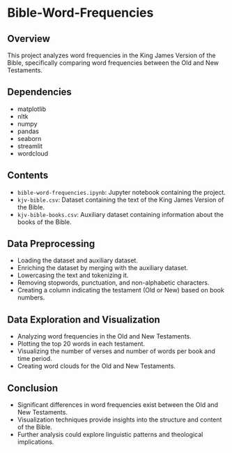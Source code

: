 # Bible-Word-Frequencies

## Overview
This project analyzes word frequencies in the King James Version of the Bible, specifically comparing word frequencies between the Old and New Testaments.

## Dependencies
- matplotlib
- nltk
- numpy
- pandas
- seaborn
- streamlit
- wordcloud

## Contents
- `bible-word-frequencies.ipynb`: Jupyter notebook containing the project.
- `kjv-bible.csv`: Dataset containing the text of the King James Version of the Bible.
- `kjv-bible-books.csv`: Auxiliary dataset containing information about the books of the Bible.

## Data Preprocessing
- Loading the dataset and auxiliary dataset.
- Enriching the dataset by merging with the auxiliary dataset.
- Lowercasing the text and tokenizing it.
- Removing stopwords, punctuation, and non-alphabetic characters.
- Creating a column indicating the testament (Old or New) based on book numbers.

## Data Exploration and Visualization
- Analyzing word frequencies in the Old and New Testaments.
- Plotting the top 20 words in each testament.
- Visualizing the number of verses and number of words per book and time period.
- Creating word clouds for the Old and New Testaments.

## Conclusion
- Significant differences in word frequencies exist between the Old and New Testaments.
- Visualization techniques provide insights into the structure and content of the Bible.
- Further analysis could explore linguistic patterns and theological implications.
